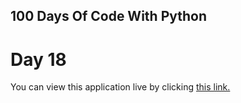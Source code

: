 ## 100 Days Of Code With Python

# Day 18

You can view this application live by clicking [this link.](https://repl.it/@ArisRoutsis/RegalDryIde#main.py)
